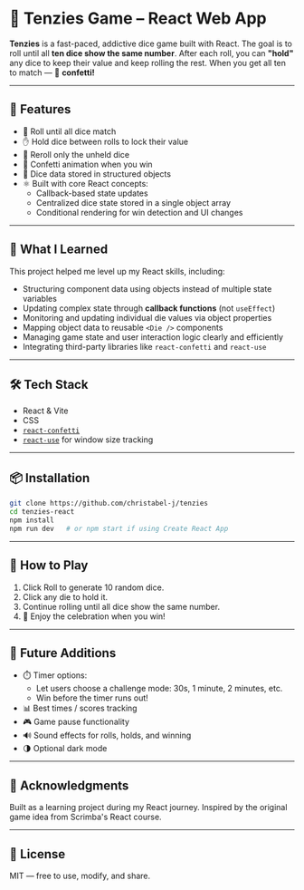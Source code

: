# 🎲 Tenzies Game – React Web App

**Tenzies** is a fast-paced, addictive dice game built with React. The goal is to roll until all **ten dice show the same number**. After each roll, you can **"hold"** any dice to keep their value and keep rolling the rest. When you get all ten to match — 🎉 **confetti!**

---

## 🚀 Features

- 🎯 Roll until all dice match
- ✋ Hold dice between rolls to lock their value
- 🔄 Reroll only the unheld dice
- 🎉 Confetti animation when you win
- 🔢 Dice data stored in structured objects
- ⚛️ Built with core React concepts:
  - Callback-based state updates
  - Centralized dice state stored in a single object array
  - Conditional rendering for win detection and UI changes

---

## 🧠 What I Learned

This project helped me level up my React skills, including:

- Structuring component data using objects instead of multiple state variables
- Updating complex state through **callback functions** (not `useEffect`)
- Monitoring and updating individual die values via object properties
- Mapping object data to reusable `<Die />` components
- Managing game state and user interaction logic clearly and efficiently
- Integrating third-party libraries like `react-confetti` and `react-use`

---

## 🛠 Tech Stack

- React & Vite
- CSS
- [`react-confetti`](https://www.npmjs.com/package/react-confetti)
- [`react-use`](https://www.npmjs.com/package/react-use) for window size tracking

---

## 📦 Installation

```bash
git clone https://github.com/christabel-j/tenzies
cd tenzies-react
npm install
npm run dev   # or npm start if using Create React App
```

---

## 🧩 How to Play

1. Click Roll to generate 10 random dice.
2. Click any die to hold it.
3. Continue rolling until all dice show the same number.
4. 🎉 Enjoy the celebration when you win!

---

## 🚧 Future Additions

- ⏱️ Timer options:
  - Let users choose a challenge mode: 30s, 1 minute, 2 minutes, etc.
  - Win before the timer runs out!
- 📊 Best times / scores tracking
- 🎮 Game pause functionality
- 🔊 Sound effects for rolls, holds, and winning
- 🌗 Optional dark mode

---

## 🙌 Acknowledgments

Built as a learning project during my React journey. Inspired by the original game idea from Scrimba's React course.

---

## 📄 License

MIT — free to use, modify, and share.
